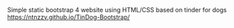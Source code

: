 Simple static bootstrap 4 website using HTML/CSS based on tinder for dogs
https://ntnzzv.github.io/TinDog-Bootstrap/
